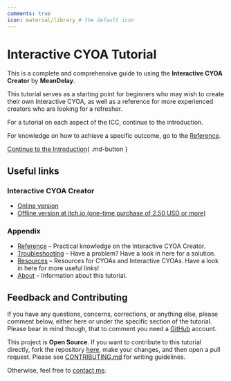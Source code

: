 ```yaml
---
comments: true
icon: material/library # the default icon
---
```


# Interactive CYOA Tutorial
This is a complete and comprehensive guide to using the **Interactive CYOA
Creator** by **MeanDelay**.

This tutorial serves as a starting point for beginners who may wish to create
their own Interactive CYOA, as well as a reference for more experienced
creators who are looking for a refresher.

For a tutorial on each aspect of the ICC, continue to the introduction.

For knowledge on how to achieve a specific outcome, go to the
[Reference](./reference/).

[Continue to the Introduction]{ .md-button }

## Useful links

### Interactive CYOA Creator
* [Online version](https://intcyoacreator.onrender.com/)
* [Offline version at itch.io (one-time purchase of 2.50 USD or more)][3]

### Appendix
* [Reference](./appendix/reference/) – Practical knowledge on the Interactive
CYOA Creator.
* [Troubleshooting](./appendix/troubleshooting/) – Have a problem? Have a look
in here for a solution.
* [Resources](./appendix/resources/) – Resources for CYOAs and Interactive
CYOAs. Have a look in here for more useful links!
* [About](./appendix/about/) – Information about this tutorial.

## Feedback and Contributing
If you have any questions, concerns, corrections, or anything else, please
comment below, either here or under the specific section of the tutorial.
Please bear in mind though, that to comment you need a [GitHub] account.

This project is **Open Source**. If you want to contribute to this tutorial
directly, fork the repository
[here](https://github.com/upasadena/interactive-cyoa-tutorial/fork), make your
changes, and then open a pull request. Please see [CONTRIBUTING.md] for writing
guidelines.

Otherwise, feel free to [contact me][5].

<!-- URLs -->
[3]: https://meandelay.itch.io/interactive-cyoa-creator
[5]: https://upasadena.github.io/#social-media-and-contact
[CONTRIBUTING.md]: https://github.com/upasadena/interactive-cyoa-tutorial/blob/main/CONTRIBUTING.md
[GitHub]: https://github.com/
[Continue to the Introduction]: ./introduction/